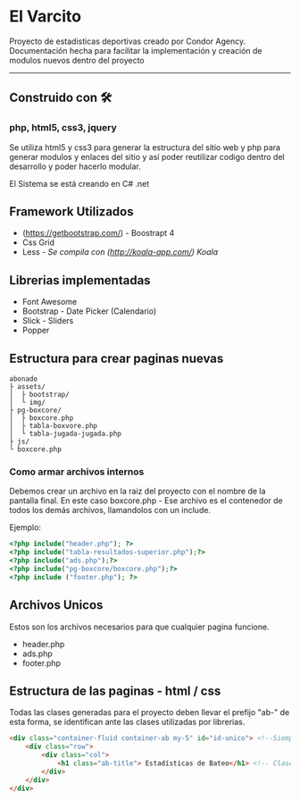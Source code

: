 # El Varcito
Proyecto de estadisticas deportivas creado por Condor Agency. Documentación hecha para facilitar la implementación y creación de modulos nuevos dentro del proyecto


---
## Construido con 🛠️

### php, html5, css3, jquery

Se utiliza html5 y css3 para generar la estructura del sitio web y php para generar modulos y enlaces del sitio y así poder reutilizar codigo dentro del desarrollo y poder hacerlo modular.

El Sistema se está creando en C# .net

## Framework Utilizados
* (https://getbootstrap.com/) -  Boostrapt 4
* Css Grid
* Less - *Se compila con (http://koala-app.com/) Koala*

## Librerias implementadas
* Font Awesome
* Bootstrap - Date Picker (Calendario)
* Slick - Sliders
* Popper

## Estructura para crear paginas nuevas


```
abonado
├ assets/
│  ├ bootstrap/
│  └ img/
├ pg-boxcore/
│  ├ boxcore.php
│  ├ tabla-boxvore.php
│  └ tabla-jugada-jugada.php
├ js/
└ boxcore.php

```

### Como armar archivos internos

Debemos crear un archivo en la raiz del proyecto con el nombre de la pantalla final. En este caso boxcore.php - Ese archivo es el contenedor de todos los demás archivos, llamandolos con un include.

Ejemplo: 

``` php
<?php include("header.php"); ?>
<?php include("tabla-resultados-superior.php");?>
<?php include("ads.php");?>
<?php include("pg-boxcore/boxcore.php");?>
<?php include ("footer.php"); ?>
```
## Archivos Unicos

Estos son los archivos necesarios para que cualquier pagina funcione. 

* header.php
* ads.php
* footer.php

## Estructura de las paginas - html / css 

Todas las clases generadas para el proyecto deben llevar el prefijo "ab-" de esta forma, se identifican ante las clases utilizadas por librerias. 

``` html
<div class="container-fluid container-ab my-5" id="id-unico"> <!--Siempre utiliza<r estas 3 clases, ya que contienen el tamaño y la estructura de la pagina -->
	<div class="row">
		<div class="col">
			<h1 class="ab-title"> Estadísticas de Bateo</h1> <!-- Clase unica para los titulos --> 
		</div>
	</div>
</div>
```